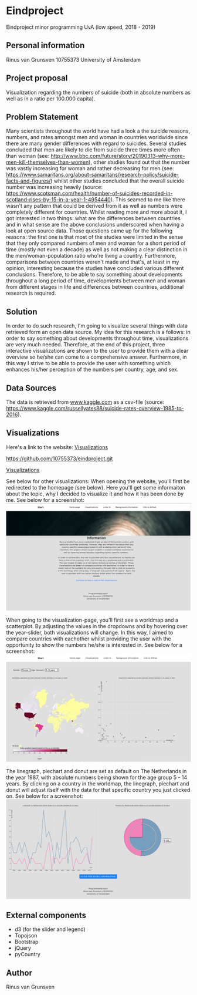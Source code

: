 # Eindproject

Eindproject minor programming UvA (low speed, 2018 - 2019)


## Personal information

Rinus van Grunsven
10755373
University of Amsterdam


## Project proposal

Visualization regarding the numbers of suicide (both in absolute numbers as well as in a ratio per 100.000 capita).


## Problem Statement

Many scientists throughout the world have had a look a the suicide reasons, numbers, and rates amongst men and woman in countries worldwide since there are many gender differences with regard to suicides. Several studies concluded that men are likely to die from suicide three times more often than woman (see: http://www.bbc.com/future/story/20190313-why-more-men-kill-themselves-than-women), other studies found out that the number was vastly increasing for woman and rather decreasing for men (see: https://www.samaritans.org/about-samaritans/research-policy/suicide-facts-and-figures/) whilst other studies concluded that the overall suicide number was increasing heavily (source: https://www.scotsman.com/health/number-of-suicides-recorded-in-scotland-rises-by-15-in-a-year-1-4954440).
This seamed to me like there wasn't any pattern that could be derived from it as well as numbers were completely different for countries. Whilst reading more and more about it, I got interested in two things: what are the differences between countries and in what sense are the above conclusions underscored when having a look at open source data. Those questions came up for the following reasons: the first one is that most of the studies were limited in the sense that they only compared numbers of men and woman for a short period of time (mostly not even a decade) as well as not making a clear distinction in the men/woman-population ratio who're living a country. Furthermore, comparisons between countries weren't made and that's, at least in my opinion, interesting because the studies have concluded various different conclusions.
Therefore, to be able to say something about developments throughout a long period of time, developments between men and woman from different stages in life and differences between countries, additional research is required.


## Solution

In order to do such research, I'm going to visualize several things with data retrieved form an open data source. My idea for this research is a follows: in order to say something about developments throughout time, visualizations are very much needed. Therefore, at the end of this project, three interactive visualizations are shown to the user to provide them with a clear overview so he/she can come to a comprehensive answer. Furthermore, in this way I strive to be able to provide the user with something which enhances his/her perception of the numbers per country, age, and sex.


## Data Sources

The data is retrieved from www.kaggle.com as a csv-file (source: https://www.kaggle.com/russellyates88/suicide-rates-overview-1985-to-2016).


## Visualizations

Here's a link to the website:
[Visualizations](https://github.com/10755373/eindproject/tree/master)

https://github.com/10755373/eindproject.git

[Visualizations](https://github.com/10755373/eindproject.git)

See below for other visualizations:
When opening the website, you'll first be redirected to the homepage (see below). Here you'll get some informaiton about the topic, why I decided to visualize it and how it has been done by me. See below for a screenshot:
![screenshot1](assets/README-4771f959.png)

When going to the visualization-page, you'll first see a worldmap and a scatterplot. By adjusting the values in the dropdowns and by hovering over the year-slider, both visualizations will change. In this way, I aimed to compare countries with eachother whilst providing the user with the opportunity to show the numbers he/she is interested in. See below for a screenshot:
![screenshot2](assets/README-fc6c2263.png)

The linegraph, piechart and donut are set as default on The Netherlands in the year 1987, with absolute numbers being shown for the age group 5 - 14 years. By clicking on a country in the worldmap, the linegraph, piechart and donut will adjust itself with the data for that specific country you just clicked on. See below for a screenshot:
![screenshot3](assets/README-3d95d12d.png)


## External components

- d3 (for the slider and legend)
- Topojson
- Bootstrap
- jQuery
- pyCountry

## Author

Rinus van Grunsven
